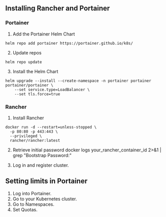 ## Installing Rancher and Portainer

### Portainer

1. Add the Portainer Helm Chart
```
helm repo add portainer https://portainer.github.io/k8s/
```

2. Update repos
```
helm repo update
```

3. Install the Helm Chart
```
helm upgrade --install --create-namespace -n portainer portainer portainer/portainer \
    --set service.type=LoadBalancer \
    --set tls.force=true
```

### Rancher
1. Install Rancher
```
docker run -d --restart=unless-stopped \
  -p 80:80 -p 443:443 \
  --privileged \
  rancher/rancher:latest
```

2. Retrieve initial password
docker logs  your_rancher_container_id  2>&1 | grep "Bootstrap Password:"

3. Log in and register cluster.

## Setting limits in Portainer

1. Log into Portainer.
2. Go to your Kubernetes cluster.
3. Go to Namespaces.
4. Set Quotas.